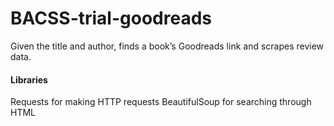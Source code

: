 # BACSS-trial-goodreads

Given the title and author, finds a book’s Goodreads link and scrapes review data.

#### Libraries
Requests for making HTTP requests
BeautifulSoup for searching through HTML
